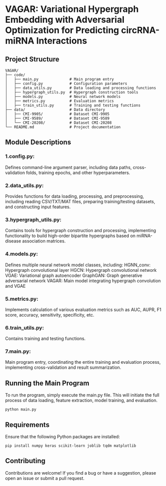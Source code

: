 # VAGAR: Variational Hypergraph Embedding with Adversarial Optimization for Predicting circRNA-miRNA Interactions

## Project Structure



    VAGAR/
    ├── code/
    │   ├── main.py              # Main program entry
    │   ├── config.py            # Configuration parameters
    │   ├── data_utils.py        # Data loading and processing functions
    │   ├── hypergraph_utils.py  # Hypergraph construction tools
    │   ├── models.py            # Neural network models
    │   ├── metrics.py           # Evaluation metrics
    │   ├── train_utils.py       # Training and testing functions
    ├── data/                    # Data directory
    │   ├── CMI-9905/            # Dataset CMI-9905
    │   ├── CMI-9589/            # Dataset CMI-9589
    │   └── CMI-20208/           # Dataset CMI-20208
    └── README.md                # Project documentation


## Module Descriptions
### 1.config.py:
Defines command-line argument parser, including data paths, cross-validation folds, training epochs, and other hyperparameters.

### 2.data_utils.py: 
Provides functions for data loading, processing, and preprocessing, including reading CSV/TXT/MAT files, preparing training/testing datasets, and constructing input features.

### 3.hypergraph_utils.py: 
Contains tools for hypergraph construction and processing, implementing functionality to build high-order bipartite hypergraphs based on miRNA-disease association matrices.

### 4.models.py: 
Defines multiple neural network model classes, including:
HGNN_conv: Hypergraph convolutional layer
HGCN: Hypergraph convolutional network
VGAE: Variational graph autoencoder
GraphGAN: Graph generative adversarial network
VAGAR: Main model integrating hypergraph convolution and VGAE

### 5.metrics.py: 
Implements calculation of various evaluation metrics such as AUC, AUPR, F1 score, accuracy, sensitivity, specificity, etc.

### 6.train_utils.py: 
Contains training and testing functions.

### 7.main.py: 
Main program entry, coordinating the entire training and evaluation process, implementing cross-validation and result summarization.



## Running the Main Program

To run the program, simply execute the main.py file. This will initiate the full process of data loading, feature extraction, model training, and evaluation.

    python main.py

## Requirements

Ensure that the following Python packages are installed:

    pip install numpy keras scikit-learn joblib tqdm matplotlib

## Contributing

Contributions are welcome! If you find a bug or have a suggestion, please open an issue or submit a pull request.
